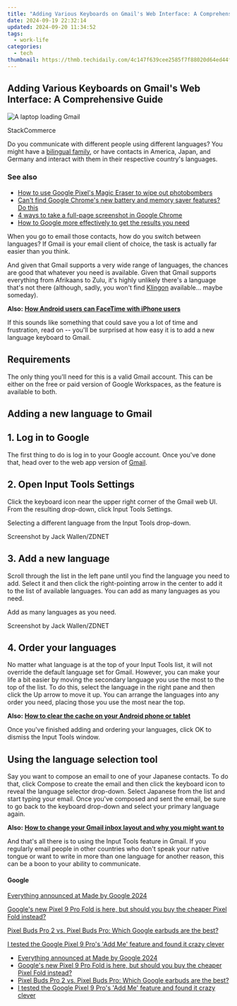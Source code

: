 ```yaml
---
title: "Adding Various Keyboards on Gmail's Web Interface: A Comprehensive Guide"
date: 2024-09-19 22:32:14
updated: 2024-09-20 11:34:52
tags:
  - work-life
categories:
  - tech
thumbnail: https://thmb.techidaily.com/4c147f639cee2585f7f88020d64ed44f6ab3d2fb87afeca6ceadabb8d346628a.jpg
---
```


## Adding Various Keyboards on Gmail's Web Interface: A Comprehensive Guide

![A laptop loading Gmail](https://www.zdnet.com/a/img/resize/763db87dbd2a59848511d38b98ffe8c262584457/2022/04/12/f15e78be-5bbd-4ace-a510-3c8d8a311eab/zd-email-protection.jpg?auto=webp&width=1280)

StackCommerce

Do you communicate with different people using different languages? You might have a [bilingual family](https://www.zdnet.com/home-and-office/work-life/did-you-know-alexa-is-bilingual-heres-why-it-matters/), or have contacts in America, Japan, and Germany and interact with them in their respective country's languages. 

### See also

* [How to use Google Pixel's Magic Eraser to wipe out photobombers](https://www.zdnet.com/article/how-to-use-magic-eraser-on-the-google-pixel/)
* [Can't find Google Chrome's new battery and memory saver features? Do this](https://www.zdnet.com/article/cant-find-google-chromes-new-battery-and-memory-saver-features-do-this/)
* [4 ways to take a full-page screenshot in Google Chrome](https://www.zdnet.com/article/how-to-take-a-full-page-screenshot-in-google-chrome/)
* [How to Google more effectively to get the results you need](https://www.zdnet.com/article/how-to-use-google-search-more-effectively-to-get-the-results-you-need/)

When you go to email those contacts, how do you switch between languages? If Gmail is your email client of choice, the task is actually far easier than you think.

And given that Gmail supports a very wide range of languages, the chances are good that whatever you need is available. Given that Gmail supports everything from Afrikaans to Zulu, it's highly unlikely there's a language that's not there (although, sadly, you won't find [Klingon](https://www.zdnet.com/home-and-office/home-entertainment/beginners-guide-to-star-trek-tv/) available… maybe someday).

**Also:** [**How Android users can FaceTime with iPhone users**](https://www.zdnet.com/article/how-to-facetime-on-android/)

If this sounds like something that could save you a lot of time and frustration, read on -- you'll be surprised at how easy it is to add a new language keyboard to Gmail.

## Requirements

The only thing you'll need for this is a valid Gmail account. This can be either on the free or paid version of Google Workspaces, as the feature is available to both.

## Adding a new language to Gmail

## 1\. Log in to Google

The first thing to do is log in to your Google account. Once you've done that, head over to the web app version of [Gmail](https://mail.google.com/mail/). 

## 2\. Open Input Tools Settings

Click the keyboard icon near the upper right corner of the Gmail web UI. From the resulting drop-down, click Input Tools Settings.

Selecting a different language from the Input Tools drop-down.

Screenshot by Jack Wallen/ZDNET

## 3\. Add a new language

Scroll through the list in the left pane until you find the language you need to add. Select it and then click the right-pointing arrow in the center to add it to the list of available languages. You can add as many languages as you need.

Add as many languages as you need.

Screenshot by Jack Wallen/ZDNET

## 4\. Order your languages

No matter what language is at the top of your Input Tools list, it will not override the default language set for Gmail. However, you can make your life a bit easier by moving the secondary language you use the most to the top of the list. To do this, select the language in the right pane and then click the Up arrow to move it up. You can arrange the languages into any order you need, placing those you use the most near the top.

**Also:** [**How to clear the cache on your Android phone or tablet**](https://www.zdnet.com/article/how-to-clear-the-cache-on-your-android-phone-or-tablet-and-why-you-should/)

Once you've finished adding and ordering your languages, click OK to dismiss the Input Tools window.

## Using the language selection tool

Say you want to compose an email to one of your Japanese contacts. To do that, click Compose to create the email and then click the keyboard icon to reveal the language selector drop-down. Select Japanese from the list and start typing your email. Once you've composed and sent the email, be sure to go back to the keyboard drop-down and select your primary language again.

**Also:** [**How to change your Gmail inbox layout and why you might want to**](https://www.zdnet.com/home-and-office/work-life/how-to-change-your-gmail-inbox-layout-and-why-you-might-want-to/)

And that's all there is to using the Input Tools feature in Gmail. If you regularly email people in other countries who don't speak your native tongue or want to write in more than one language for another reason, this can be a boon to your ability to communicate.

#### Google

[Everything announced at Made by Google 2024](https://www.zdnet.com/article/everything-announced-at-made-by-google-2024-pixel-9-pro-fold-gemini-watch-3-and-more/ "Everything announced at Made by Google 2024")

[Google's new Pixel 9 Pro Fold is here, but should you buy the cheaper Pixel Fold instead?](https://www.zdnet.com/article/google-pixel-9-pro-fold-vs-pixel-fold/ "Google's new Pixel 9 Pro Fold is here, but should you buy the cheaper Pixel Fold instead?")

[Pixel Buds Pro 2 vs. Pixel Buds Pro: Which Google earbuds are the best?](https://www.zdnet.com/article/pixel-buds-pro-2-vs-pixel-buds-pro-which-google-earbuds-are-the-best/ "Pixel Buds Pro 2 vs. Pixel Buds Pro: Which Google earbuds are the best?")

[I tested the Google Pixel 9 Pro's 'Add Me' feature and found it crazy clever](https://www.zdnet.com/article/the-google-pixel-9-pros-add-me-feature-is-an-ar-camera-tool-youll-actually-use/ "I tested the Google Pixel 9 Pro's 'Add Me' feature and found it crazy clever")

* [Everything announced at Made by Google 2024](https://www.zdnet.com/article/everything-announced-at-made-by-google-2024-pixel-9-pro-fold-gemini-watch-3-and-more/ "Everything announced at Made by Google 2024")
* [Google's new Pixel 9 Pro Fold is here, but should you buy the cheaper Pixel Fold instead?](https://www.zdnet.com/article/google-pixel-9-pro-fold-vs-pixel-fold/ "Google's new Pixel 9 Pro Fold is here, but should you buy the cheaper Pixel Fold instead?")
* [Pixel Buds Pro 2 vs. Pixel Buds Pro: Which Google earbuds are the best?](https://www.zdnet.com/article/pixel-buds-pro-2-vs-pixel-buds-pro-which-google-earbuds-are-the-best/ "Pixel Buds Pro 2 vs. Pixel Buds Pro: Which Google earbuds are the best?")
* [I tested the Google Pixel 9 Pro's 'Add Me' feature and found it crazy clever](https://www.zdnet.com/article/the-google-pixel-9-pros-add-me-feature-is-an-ar-camera-tool-youll-actually-use/ "I tested the Google Pixel 9 Pro's 'Add Me' feature and found it crazy clever")

<ins class="adsbygoogle"
     style="display:block"
     data-ad-format="autorelaxed"
     data-ad-client="ca-pub-7571918770474297"
     data-ad-slot="1223367746"></ins>



<ins class="adsbygoogle"
     style="display:block"
     data-ad-client="ca-pub-7571918770474297"
     data-ad-slot="8358498916"
     data-ad-format="auto"
     data-full-width-responsive="true"></ins>
